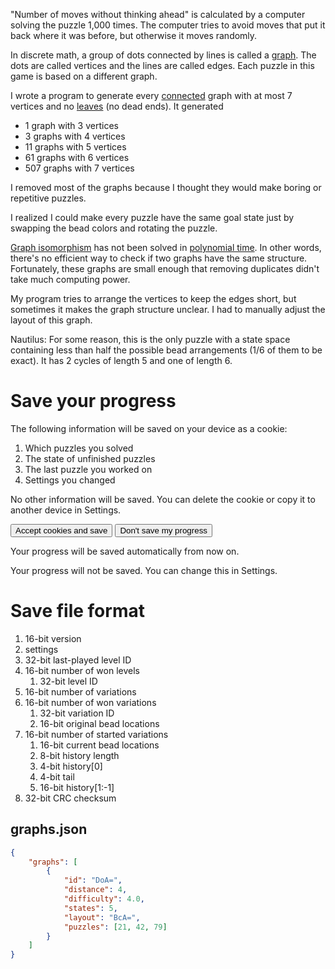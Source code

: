 "Number of moves without thinking ahead" is calculated by a computer solving the puzzle 1,000 times. The computer tries to avoid moves that put it back where it was before, but otherwise it moves randomly.

In discrete math, a group of dots connected by lines is called a [graph](https://en.wikipedia.org/wiki/Graph_(discrete_mathematics)). The dots are called vertices and the lines are called edges. Each puzzle in this game is based on a different graph.

I wrote a program to generate every [connected](https://en.wikipedia.org/wiki/Connectivity_%28graph_theory%29) graph with at most 7 vertices and no [leaves](https://en.wikipedia.org/wiki/Tree_(graph_theory)) (no dead ends). It generated
- 1 graph with 3 vertices
- 3 graphs with 4 vertices
- 11 graphs with 5 vertices
- 61 graphs with 6 vertices
- 507 graphs with 7 vertices

I removed most of the graphs because I thought they would make boring or repetitive puzzles.

I realized I could make every puzzle have the same goal state just by swapping the bead colors and rotating the puzzle.

[Graph isomorphism](https://en.wikipedia.org/wiki/Graph_isomorphism) has not been solved in [polynomial time](https://en.wikipedia.org/wiki/P_(complexity)). In other words, there's no efficient way to check if two graphs have the same structure. Fortunately, these graphs are small enough that removing duplicates didn't take much computing power.

My program tries to arrange the vertices to keep the edges short, but sometimes it makes the graph structure unclear. I had to manually adjust the layout of this graph.

Nautilus: For some reason, this is the only puzzle with a state space containing less than half the possible bead arrangements (1/6 of them to be exact). It has 2 cycles of length 5 and one of length 6.

# Save your progress
The following information will be saved on your device as a cookie:
1. Which puzzles you solved
1. The state of unfinished puzzles
1. The last puzzle you worked on
1. Settings you changed

No other information will be saved. You can delete the cookie or copy it to another device in Settings.

<button>Accept cookies and save</button>
<button>Don't save my progress</button>

Your progress will be saved automatically from now on.

Your progress will not be saved. You can change this in Settings.

# Save file format

1. 16-bit version
1. settings
1. 32-bit last-played level ID
1. 16-bit number of won levels
    1. 32-bit level ID
1. 16-bit number of variations
1. 16-bit number of won variations
    1. 32-bit variation ID
    1. 16-bit original bead locations
1. 16-bit number of started variations
    1. 16-bit current bead locations
    1. 8-bit history length
    1. 4-bit history[0]
    1. 4-bit tail
    1. 16-bit history[1:-1]
1. 32-bit CRC checksum

## graphs.json
```json
{
    "graphs": [
        {
            "id": "DoA=",
            "distance": 4,
            "difficulty": 4.0,
            "states": 5,
            "layout": "BcA=",
            "puzzles": [21, 42, 79]
        }
    ]
}
```
